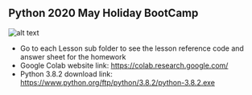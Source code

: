 ## Python 2020 May Holiday BootCamp

![alt text](https://drive.google.com/open?id=1CDHIlfAuiV2K8TOBBEiq4ulc5GPZ3crI)

* Go to each Lesson sub folder to see the lesson reference code and answer sheet for the homework
* Google Colab website link: https://colab.research.google.com/
* Python 3.8.2 download link: https://www.python.org/ftp/python/3.8.2/python-3.8.2.exe
